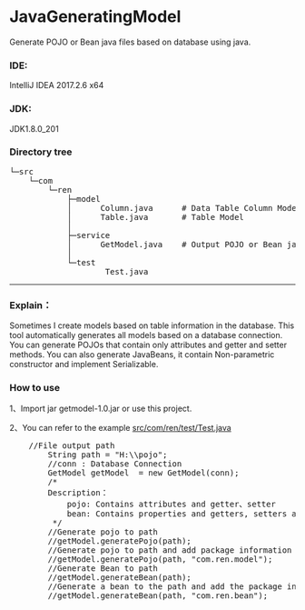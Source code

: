 # JavaGeneratingModel
Generate POJO or Bean java files based on database using java.

### IDE: 
IntelliJ IDEA 2017.2.6 x64

### JDK: 
JDK1.8.0_201

### Directory tree

<pre>
└─src
    └─com
        └─ren
            ├─model
            │      Column.java      # Data Table Column Model
            │      Table.java       # Table Model
            │      
            ├─service
            │      GetModel.java    # Output POJO or Bean java files based on database connections
            │      
            └─test
                    Test.java
</pre>

---

### Explain：
Sometimes I create models based on table information in the database. This tool automatically generates all models based on a database connection. You can generate POJOs that contain only attributes and getter and setter methods. You can also generate JavaBeans, it contain Non-parametric constructor and implement Serializable.

### How to use

1、Import jar getmodel-1.0.jar or use this project.

2、You can refer to the example <a href="https://github.com/Renhongqiang/JavaGeneratingModel/blob/master/src/com/ren/test/Test.java">src/com/ren/test/Test.java</a>

<pre>
	//File output path
       	String path = "H:\\pojo";
        //conn : Database Connection
        GetModel getModel  = new GetModel(conn);
        /*
        Description：
            pojo: Contains attributes and getter、setter
            bean: Contains properties and getters, setters and no-argument constructors, and implements the Serializable interface
         */
        //Generate pojo to path
        //getModel.generatePojo(path);
        //Generate pojo to path and add package information "package com.ren.model" in pojo
        //getModel.generatePojo(path, "com.ren.model");
        //Generate Bean to path
        //getModel.generateBean(path);
        //Generate a bean to the path and add the package information "package com.ren.bean" to the bean.
        //getModel.generateBean(path, "com.ren.bean");
</pre>




